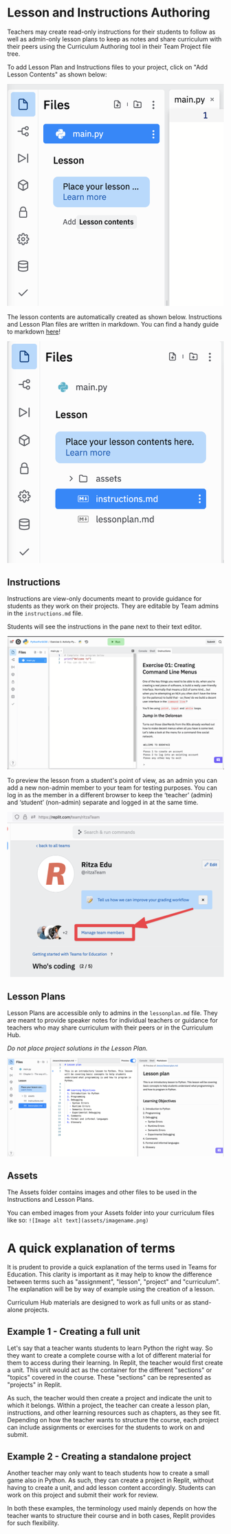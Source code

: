 # Lesson and Instructions Authoring

Teachers may create read-only instructions for their students to follow as well as admin-only lesson plans to keep as notes and share curriculum with their peers using the Curriculum Authoring tool in their Team Project file tree.

To add Lesson Plan and Instructions files to your project, click on "Add Lesson Contents" as shown below:

![Add Lesson Contents](https://raw.githubusercontent.com/ritza-co/handbook/main/site/assets/images/Add%20_lesson_contents.png)

The lesson contents are automatically created as shown below. Instructions and Lesson Plan files are written in markdown. You can find a handy guide to markdown [here](https://www.markdownguide.org/cheat-sheet/)!

![Lesson Contents](https://raw.githubusercontent.com/ritza-co/handbook/main/site/assets/images/Lesson%20contents.png)

## Instructions

Instructions are view-only documents meant to provide guidance for students as they work on their projects. They are editable by Team admins in the `instructions.md` file.

Students will see the instructions in the pane next to their text editor.

![Student View](https://raw.githubusercontent.com/ritza-co/handbook/main/site/assets/images/Student%20view.png)

To preview the lesson from a student's point of view, as an admin you can add a new non-admin member to your team for testing purposes. You can log in as the member in a different browser to keep the ‘teacher’ (admin) and ‘student’ (non-admin) separate and logged in at the same time. 

![Manage team members](https://raw.githubusercontent.com/ritza-co/handbook/main/site/assets/images/Manage%20team%20members.png)

## Lesson Plans

Lesson Plans are accessible only to admins in the `lessonplan.md` file. They are meant to provide speaker notes for individual teachers or guidance for teachers who may share curriculum with their peers or in the Curriculum Hub.

_Do not place project solutions in the Lesson Plan._

![Teacher View](https://raw.githubusercontent.com/ritza-co/handbook/main/site/assets/images/Teacher%20view.png)

## Assets

The Assets folder contains images and other files to be used in the Instructions and Lesson Plans.

You can embed images from your Assets folder into your curriculum files like so: `![Image alt text](assets/imagename.png)`

# A quick explanation of terms

It is prudent to provide a quick explanation of the terms used in Teams for Education. This clarity is important as it may help to know the difference between terms such as "assignment", "lesson", "project" and "curriculum". The explanation will be by way of example using the creation of a lesson.

Curriculum Hub materials are designed to work as full units or as stand-alone projects.

## Example 1 - Creating a full unit

Let's say that a teacher wants students to learn Python the right way. So they want to create a complete course with a lot of different material for them to access during their learning. In Replit, the teacher would first create a unit. This unit would act as the container for the different "sections" or "topics" covered in the course. These "sections" can be represented as "projects" in Replit. 

As such, the teacher would then create a project and indicate the unit to which it belongs. Within a project, the teacher can create a lesson plan, instructions, and other learning resources such as chapters, as they see fit. Depending on how the teacher wants to structure the course, each project can include assignments or exercises for the students to work on and submit.

## Example 2 - Creating a standalone project

Another teacher may only want to teach students how to create a small game also in Python. As such, they can create a project in Replit, without having to create a unit, and add lesson content accordingly. Students can work on this project and submit their work for review.

In both these examples, the terminology used mainly depends on how the teacher wants to structure their course and in both cases, Replit provides for such flexibility.
